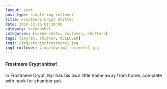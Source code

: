 ```yaml
---
layout: post
post_type: single-img-rollover
title: Frostmere Crypt Shitter
date: 2018-12-16 01:20:00
category: screenshot
categories: [screenshots, rollover, shitters]
tags: [skyrim, shitter, ROLLOVER]
img1: /img/skyrim/frostmere1.jpg
img1_rollover: /img/skyrim/frostmere2.jpg
---
```

#### Frostmere Crypt shitter!

In Frostmere Crypt, Kyr has his own little home away from home, complete with nook for chamber pot.
